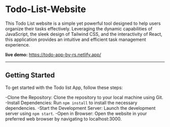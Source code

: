 # Todo-List-Website

This Todo List website is a simple yet powerful tool designed to help users organize their tasks effectively. Leveraging the dynamic capabilities of JavaScript, the sleek design of Tailwind CSS, and the interactivity of React, this application provides an intuitive and efficient task management experience.

**live demo:** https://todo-app-by-rs.netlify.app/

---

## Getting Started

To get started with the Todo list App, follow these steps:

-Clone the Repository: Clone the repository to your local machine using Git.
-Install Dependencies: Run `npm install` to install the necessary dependencies.
-Start the Development Server: Launch the development server using `npm start`.
-Open in Browser: Open the website in your preferred web browser by navigating to localhost:3000.
